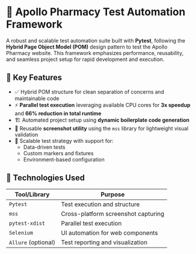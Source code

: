 # 🚀 Apollo Pharmacy Test Automation Framework

A robust and scalable test automation suite built with **Pytest**, following the **Hybrid Page Object Model (POM)** design pattern to test the Apollo Pharmacy website. This framework emphasizes performance, reusability, and seamless project setup for rapid development and execution.

## 📌 Key Features

- ✅ Hybrid POM structure for clean separation of concerns and maintainable code  
- ⚡ **Parallel test execution** leveraging available CPU cores for **3x speedup** and **66% reduction in total runtime**  
- 🏗️ Automated project setup using **dynamic boilerplate code generation**  
- 📸 Reusable **screenshot utility** using the `mss` library for lightweight visual validation  
- 🧪 Scalable test strategy with support for:
  - Data-driven tests  
  - Custom markers and fixtures  
  - Environment-based configuration  

## 🔧 Technologies Used

| Tool/Library      | Purpose                                 |
|-------------------|------------------------------------------|
| `Pytest`          | Test execution and structure             |
| `mss`             | Cross-platform screenshot capturing      |
| `pytest-xdist`    | Parallel test execution                  |
| `Selenium`        | UI automation for web components         |
| `Allure` (optional) | Test reporting and visualization       |
